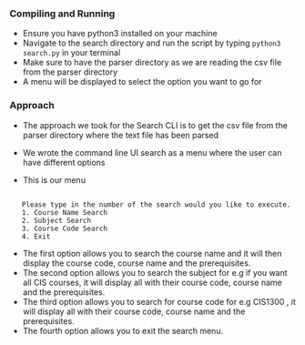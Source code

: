 ### Compiling and Running

-   Ensure you have python3 installed on your machine
-   Navigate to the search directory and run the script by typing `python3 search.py` in your terminal
-   Make sure to have the parser directory as we are reading the csv file from the parser directory
-   A menu will be displayed to select the option you want to go for

### Approach

-   The approach we took for the Search CLI is to get the csv file from the parser directory where the text file has been parsed
-   We wrote the command line UI search as a menu where the user can have different options

-   This is our menu 

 ```Welcome to the prerequisite searcher! 

    Please type in the number of the search would you like to execute.
    1. Course Name Search
    2. Subject Search
    3. Course Code Search
    4. Exit

```
-   The first option allows you to search the course name and it will then display the course code, course name and the prerequisites.
-   The second option allows you to search the subject for e.g if you want all CIS courses, it will display all with their course code, course name and the prerequisites.
-   The third option allows you to search for course code for e.g CIS1300 , it will display all with their course code, course name and the prerequisites.
-   The fourth option allows you to exit the search menu. 


